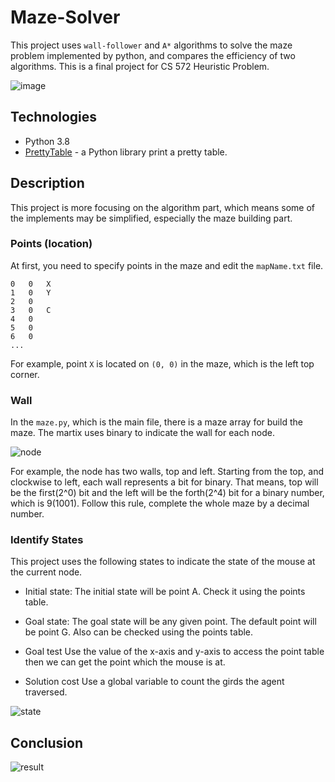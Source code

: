 # Maze-Solver

This project uses `wall-follower` and `A*` algorithms to solve the maze problem implemented by python, and compares the efficiency of two algorithms.
This is a final project for CS 572 Heuristic Problem.

![image]()

## Technologies

* Python 3.8
* [PrettyTable](https://github.com/jazzband/prettytable) - a Python library print a pretty table.

## Description

This project is more focusing on the algorithm part, which means some of the implements may be simplified, especially the maze building part.

### Points (location)

At first, you need to specify points in the maze and edit the `mapName.txt` file.

```shell
0   0   X
1   0   Y
2   0   
3   0   C
4   0   
5   0   
6   0   
...
```

For example, point `X` is located on `(0, 0)` in the maze, which is the left top corner.

### Wall

In the `maze.py`, which is the main file, there is a maze array for build the maze.
The martix uses binary to indicate the wall for each node.

![node]()

For example, the node has two walls, top and left.
Starting from the top, and clockwise to left, each wall represents a bit for binary.
That means, top will be the first(2^0) bit and the left will be the forth(2^4) bit for a binary number, which is 9(1001).
Follow this rule, complete the whole maze by a decimal number.

### Identify States

This project uses the following states to indicate the state of the mouse at the current node.

* Initial state:
The initial state will be point A. Check it using the points table.

* Goal state:
The goal state will be any given point. The default point will be point G. Also can be checked using the points table.

* Goal test
Use the value of the x-axis and y-axis to access the point table then we can get the point which the mouse is at.

* Solution cost
Use a global variable to count the girds the agent traversed.

![state]()

## Conclusion

![result]()
